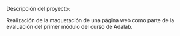 Descripción del proyecto: 

Realización de la maquetación de una página web como parte de la evaluación del primer módulo del curso de Adalab.


